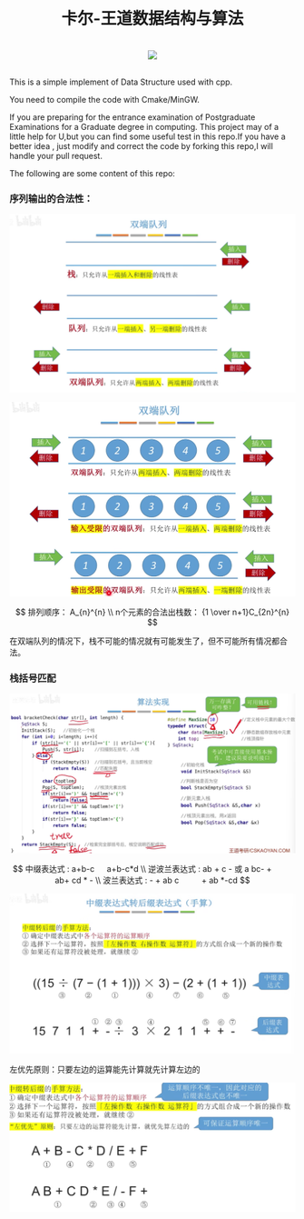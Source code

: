 <h1 align="center">卡尔-王道数据结构与算法</h1>
<a href="https://github.com/ToDreamr/Cpp-Algorithm">
  <div align="center">
    <br><img align="center" src="https://cdn.icon-icons.com/icons2/2107/PNG/512/file_type_cpp_icon_130670.png" width='300'/>
  </div><br>
</a>

This is a simple implement of Data Structure used with cpp.

You need to compile the code with Cmake/MinGW.

If you are preparing for the entrance examination of Postgraduate Examinations for a Graduate degree in computing.
This project may of a little help for U,but you can find some useful test in this repo.If you have a better idea ,
just modify and correct the code by forking this repo,I will handle your pull request.

The following are some content of this repo:

### 序列输出的合法性：

![.png](img/assets/双端队列.png?t=1712647337610)

![.png](img/assets/双端队列-操作不同.png?t=1712647340098)

$$
排列顺序： A_{n}^{n}
\\
n个元素的合法出栈数：
{1 \over n+1}C_{2n}^{n}
$$

在双端队列的情况下，栈不可能的情况就有可能发生了，但不可能所有情况都合法。

### 栈括号匹配

![image.png](img/assets/括号匹配.png)

$$
中缀表达式 : a+b-c   a+b-c*d
\\
逆波兰表达式 : ab + c - 或 a bc- +     ab+ cd * -
\\
波兰表达式 : - + ab c     + ab *-cd
$$

![image.png](img/assets/中缀表达式.png)

左优先原则：只要左边的运算能先计算就先计算左边的

![image.png](img/assets/左优先.png)
